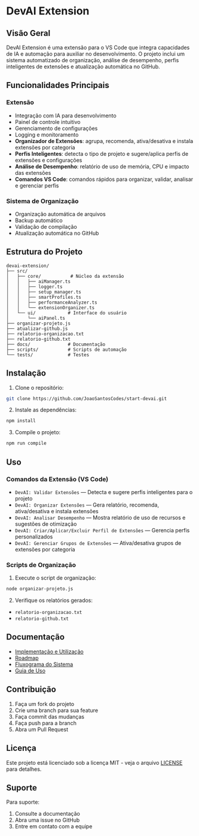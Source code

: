 # DevAI Extension

## Visão Geral

DevAI Extension é uma extensão para o VS Code que integra capacidades de IA e automação para auxiliar no desenvolvimento. O projeto inclui um sistema automatizado de organização, análise de desempenho, perfis inteligentes de extensões e atualização automática no GitHub.

## Funcionalidades Principais

### Extensão

-   Integração com IA para desenvolvimento
-   Painel de controle intuitivo
-   Gerenciamento de configurações
-   Logging e monitoramento
-   **Organizador de Extensões**: agrupa, recomenda, ativa/desativa e instala extensões por categoria
-   **Perfis Inteligentes**: detecta o tipo de projeto e sugere/aplica perfis de extensões e configurações
-   **Análise de Desempenho**: relatório de uso de memória, CPU e impacto das extensões
-   **Comandos VS Code**: comandos rápidos para organizar, validar, analisar e gerenciar perfis

### Sistema de Organização

-   Organização automática de arquivos
-   Backup automático
-   Validação de compilação
-   Atualização automática no GitHub

## Estrutura do Projeto

```
devai-extension/
├── src/
│   ├── core/           # Núcleo da extensão
│   │   ├── aiManager.ts
│   │   ├── logger.ts
│   │   ├── setup_manager.ts
│   │   ├── smartProfiles.ts
│   │   ├── performanceAnalyzer.ts
│   │   └── extensionOrganizer.ts
│   └── ui/            # Interface do usuário
│       └── aiPanel.ts
├── organizar-projeto.js
├── atualizar-github.js
├── relatorio-organizacao.txt
├── relatorio-github.txt
├── docs/              # Documentação
├── scripts/           # Scripts de automação
└── tests/             # Testes
```

## Instalação

1. Clone o repositório:

```bash
git clone https://github.com/JoaoSantosCodes/start-devai.git
```

2. Instale as dependências:

```bash
npm install
```

3. Compile o projeto:

```bash
npm run compile
```

## Uso

### Comandos da Extensão (VS Code)

- `DevAI: Validar Extensões` — Detecta e sugere perfis inteligentes para o projeto
- `DevAI: Organizar Extensões` — Gera relatório, recomenda, ativa/desativa e instala extensões
- `DevAI: Analisar Desempenho` — Mostra relatório de uso de recursos e sugestões de otimização
- `DevAI: Criar/Aplicar/Excluir Perfil de Extensões` — Gerencia perfis personalizados
- `DevAI: Gerenciar Grupos de Extensões` — Ativa/desativa grupos de extensões por categoria

### Scripts de Organização

1. Execute o script de organização:

```bash
node organizar-projeto.js
```

2. Verifique os relatórios gerados:

-   `relatorio-organizacao.txt`
-   `relatorio-github.txt`

## Documentação

-   [Implementação e Utilização](docs/IMPLEMENTACAO.md)
-   [Roadmap](docs/ROADMAP.md)
-   [Fluxograma do Sistema](docs/FLUXOGRAMA.md)
-   [Guia de Uso](docs/usage.md)

## Contribuição

1. Faça um fork do projeto
2. Crie uma branch para sua feature
3. Faça commit das mudanças
4. Faça push para a branch
5. Abra um Pull Request

## Licença

Este projeto está licenciado sob a licença MIT - veja o arquivo [LICENSE](LICENSE) para detalhes.

## Suporte

Para suporte:

1. Consulte a documentação
2. Abra uma issue no GitHub
3. Entre em contato com a equipe
